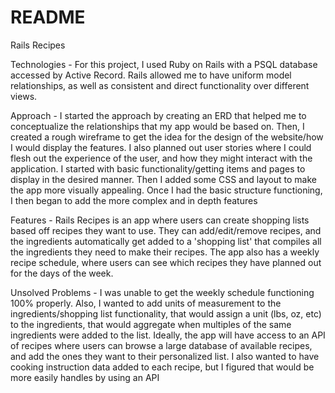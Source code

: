 # README

Rails Recipes 

Technologies - 
For this project, I used Ruby on Rails with a PSQL database accessed by Active Record. Rails allowed me to have uniform model relationships, as well as consistent and direct functionality over different views. 

Approach - 
I started the approach by creating an ERD that helped me to conceptualize the relationships that my app would be based on. Then, I created a rough wireframe to get the idea for the design of the website/how I would display the features. I also planned out user stories where I could flesh out the experience of the user, and how they might interact with the application. I started with basic functionality/getting items and pages to display in the desired manner. Then I added some CSS and layout to make the app more visually appealing. Once I had the basic structure functioning, I then began to add the more complex and in depth features

Features - 
Rails Recipes is an app where users can create shopping lists based off recipes they want to use. They can add/edit/remove recipes, and the ingredients automatically get added to a 'shopping list' that compiles all the ingredients they need to make their recipes. The app also has a weekly recipe schedule, where users can see which recipes they have planned out for the days of the week.

Unsolved Problems - I was unable to get the weekly schedule functioning 100% properly. Also, I wanted to add units of measurement to the ingredients/shopping list functionality, that would assign a unit (lbs, oz, etc) to the ingredients, that would aggregate when multiples of the same ingredients were added to the list. Ideally, the app will have access to an API of recipes where users can browse a large database of available recipes, and add the ones they want to their personalized list. I also wanted to have cooking instruction data added to each recipe, but I figured that would be more easily handles by using an API

